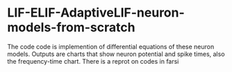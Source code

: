 # LIF-ELIF-AdaptiveLIF-neuron-models-from-scratch
The code code is implemention of differential equations of these neuron models. Outputs are charts that show neuron potential and spike times, also the frequency-time chart. There is a reprot on codes in farsi
